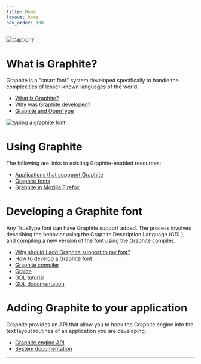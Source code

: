 ```yaml
---
title: Home
layout: home
nav_order: 100
---
```


![Caption?](../../assets/images/Gr_home_topic_1.jpg)

# What is Graphite?

Graphite is a "smart font" system developed specifically to handle the complexities of lesser-known languages of the world.

* [What is Graphite?](graphite_about)
* [Why was Graphite developed?](graphite_aboutWhy)
* [Graphite and OpenType](graphite_aboutOT)

![typing a graphite font](../../assets/images/Gr_home_topic_2.png)

# Using Graphite

The following are links to existing Graphite-enabled resources:

* [Applications that suppport Graphite](graphite_apps.html)
* [Graphite fonts](graphite_fonts.html)
* [Graphite in Mozilla Firefox](graphite_firefox.html)

# Developing a Graphite font

Any TrueType font can have Graphite support added. The process involves describing the behavior using the Graphite Description Language (GDL), and compiling a new version of the font using the Graphite compiler.

* [Why should I add Graphite support to my font?](graphite_about#why-should-i-add-graphite-to-my-font)
* [How to develop a Graphite font](graphite_devFont)
* [Graphite compiler](graphite_devFont#compiler)
* [Graide](graide)
* [GDL tutorial](graphite_devFont#tutorial)
* [GDL documentation](graphite_devFont#fontDev)

# Adding Graphite to your application

Graphite provides an API that allow you to hook the Graphite engine into the text layout routines of an application you are developing.

* [Graphite engine API](graphite_devApp)
* [System documentation](graphite_devApp)



----

[Just the Docs]: https://just-the-docs.github.io/just-the-docs/
[GitHub Pages]: https://docs.github.com/en/pages
[README]: https://github.com/just-the-docs/just-the-docs-template/blob/main/README.md
[Jekyll]: https://jekyllrb.com
[GitHub Pages / Actions workflow]: https://github.blog/changelog/2022-07-27-github-pages-custom-github-actions-workflows-beta/
[use this template]: https://github.com/just-the-docs/just-the-docs-template/generate
